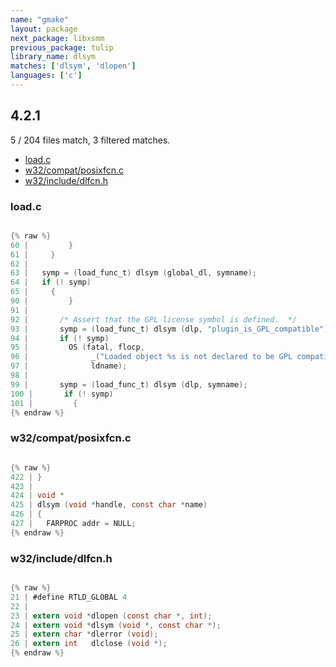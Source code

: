 ```yaml
---
name: "gmake"
layout: package
next_package: libxsmm
previous_package: tulip
library_name: dlsym
matches: ['dlsym', 'dlopen']
languages: ['c']
---
```

## 4.2.1
5 / 204 files match, 3 filtered matches.

 - [load.c](#loadc)
 - [w32/compat/posixfcn.c](#w32compatposixfcnc)
 - [w32/include/dlfcn.h](#w32includedlfcnh)

### load.c

```c

{% raw %}
60 |         }
61 |     }
62 | 
63 |   symp = (load_func_t) dlsym (global_dl, symname);
64 |   if (! symp)
65 |     {
90 |         }
91 | 
92 |       /* Assert that the GPL license symbol is defined.  */
93 |       symp = (load_func_t) dlsym (dlp, "plugin_is_GPL_compatible");
94 |       if (! symp)
95 |         OS (fatal, flocp,
96 |              _("Loaded object %s is not declared to be GPL compatible"),
97 |              ldname);
98 | 
99 |       symp = (load_func_t) dlsym (dlp, symname);
100 |       if (! symp)
101 |         {
{% endraw %}

```
### w32/compat/posixfcn.c

```c

{% raw %}
422 | }
423 | 
424 | void *
425 | dlsym (void *handle, const char *name)
426 | {
427 |   FARPROC addr = NULL;
{% endraw %}

```
### w32/include/dlfcn.h

```c

{% raw %}
21 | #define RTLD_GLOBAL 4
22 | 
23 | extern void *dlopen (const char *, int);
24 | extern void *dlsym (void *, const char *);
25 | extern char *dlerror (void);
26 | extern int   dlclose (void *);
{% endraw %}

```